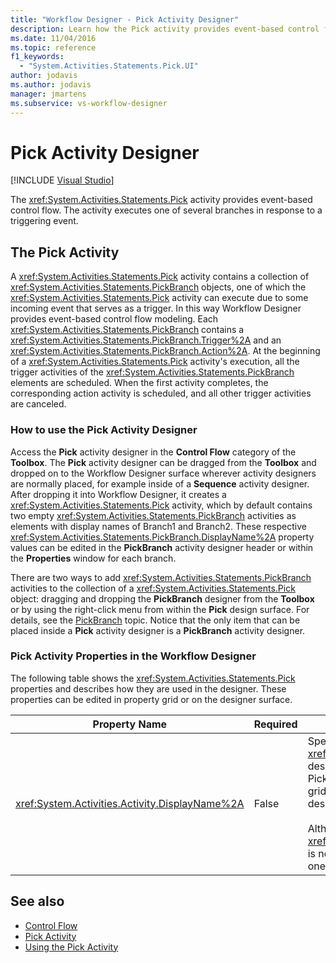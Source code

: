 ```yaml
---
title: "Workflow Designer - Pick Activity Designer"
description: Learn how the Pick activity provides event-based control flow and executes one of several branches in response to a triggering event.
ms.date: 11/04/2016
ms.topic: reference
f1_keywords:
  - "System.Activities.Statements.Pick.UI"
author: jodavis
ms.author: jodavis
manager: jmartens
ms.subservice: vs-workflow-designer
---
```

# Pick Activity Designer

 [!INCLUDE [Visual Studio](~/includes/applies-to-version/vs-windows-only.md)]

The <xref:System.Activities.Statements.Pick> activity provides event-based control flow. The activity executes one of several branches in response to a triggering event.

## The Pick Activity

A <xref:System.Activities.Statements.Pick> activity contains a collection of <xref:System.Activities.Statements.PickBranch> objects, one of which the <xref:System.Activities.Statements.Pick> activity can execute due to some incoming event that serves as a trigger. In this way Workflow Designer provides event-based control flow modeling. Each <xref:System.Activities.Statements.PickBranch> contains a <xref:System.Activities.Statements.PickBranch.Trigger%2A> and an <xref:System.Activities.Statements.PickBranch.Action%2A>. At the beginning of a <xref:System.Activities.Statements.Pick> activity's execution, all the trigger activities of the <xref:System.Activities.Statements.PickBranch> elements are scheduled. When the first activity completes, the corresponding action activity is scheduled, and all other trigger activities are canceled.

### How to use the Pick Activity Designer

Access the **Pick** activity designer in the **Control Flow** category of the **Toolbox**. The **Pick** activity designer can be dragged from the **Toolbox** and dropped on to the Workflow Designer surface wherever activity designers are normally placed, for example inside of a **Sequence** activity designer. After dropping it into Workflow Designer, it creates a <xref:System.Activities.Statements.Pick> activity, which by default contains two empty <xref:System.Activities.Statements.PickBranch> activities as elements with display names of Branch1 and Branch2. These respective <xref:System.Activities.Statements.PickBranch.DisplayName%2A> property values can be edited in the **PickBranch** activity designer header or within the **Properties** window for each branch.

There are two ways to add <xref:System.Activities.Statements.PickBranch> activities to the collection of a <xref:System.Activities.Statements.Pick> object: dragging and dropping the **PickBranch** designer from the **Toolbox** or by using the right-click menu from within the **Pick** design surface. For details, see the [PickBranch](../workflow-designer/pickbranch-activity-designer.md) topic. Notice that the only item that can be placed inside a **Pick** activity designer is a **PickBranch** activity designer.

### Pick Activity Properties in the Workflow Designer

The following table shows the <xref:System.Activities.Statements.Pick> properties and describes how they are used in the designer. These properties can be edited in property grid or on the designer surface.

|Property Name|Required|Usage|
|-|--------------|-|
|<xref:System.Activities.Activity.DisplayName%2A>|False|Specifies the friendly name of the <xref:System.Activities.Statements.Pick> activity designer in the header. The default value is Pick. The value can be edited in the property grid or directly on the header of the activity designer.<br /><br /> Although the <xref:System.Activities.Activity.DisplayName%2A> is not strictly required, it is a best practice to use one.|

## See also

- [Control Flow](../workflow-designer/control-flow-activity-designers.md)
- [Pick Activity](/dotnet/framework/windows-workflow-foundation/pick-activity)
- [Using the Pick Activity](/dotnet/framework/windows-workflow-foundation/samples/using-the-pick-activity)